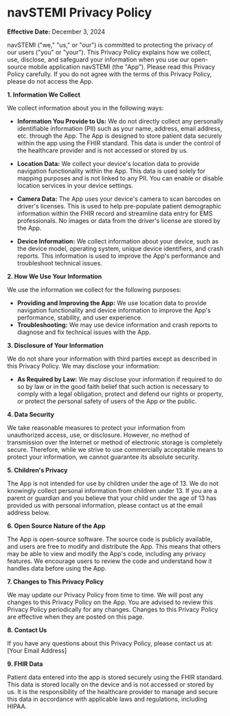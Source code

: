 # navSTEMI Privacy Policy

**Effective Date:** December 3, 2024

navSTEMI ("we," "us," or "our") is committed to protecting the privacy of our users ("you" or "your"). This Privacy Policy explains how we collect, use, disclose, and safeguard your information when you use our open-source mobile application navSTEMI (the "App"). Please read this Privacy Policy carefully. If you do not agree with the terms of this Privacy Policy, please do not access the App.

**1. Information We Collect**

We collect information about you in the following ways:

* **Information You Provide to Us:**  We do not directly collect any personally identifiable information (PII) such as your name, address, email address, etc. through the App. The App is designed to store patient data securely within the app using the FHIR standard. This data is under the control of the healthcare provider and is not accessed or stored by us.

* **Location Data:** We collect your device's location data to provide navigation functionality within the App. This data is used solely for mapping purposes and is not linked to any PII. You can enable or disable location services in your device settings.

* **Camera Data:** The App uses your device's camera to scan barcodes on driver's licenses. This is used to help pre-populate patient demographic information within the FHIR record and streamline data entry for EMS professionals. No images or data from the driver's license are stored by the App.

* **Device Information:** We collect information about your device, such as the device model, operating system, unique device identifiers, and crash reports. This information is used to improve the App's performance and troubleshoot technical issues.

**2. How We Use Your Information**

We use the information we collect for the following purposes:

* **Providing and Improving the App:** We use location data to provide navigation functionality and device information to improve the App's performance, stability, and user experience.
* **Troubleshooting:** We may use device information and crash reports to diagnose and fix technical issues with the App.

**3. Disclosure of Your Information**

We do not share your information with third parties except as described in this Privacy Policy. We may disclose your information:

* **As Required by Law:** We may disclose your information if required to do so by law or in the good faith belief that such action is necessary to comply with a legal obligation, protect and defend our rights or property, or protect the personal safety of users of the App or the public.

**4. Data Security**

We take reasonable measures to protect your information from unauthorized access, use, or disclosure. However, no method of transmission over the Internet or method of electronic storage is completely secure. Therefore, while we strive to use commercially acceptable means to protect your information, we cannot guarantee its absolute security.

**5. Children's Privacy**

The App is not intended for use by children under the age of 13. We do not knowingly collect personal information from children under 13. If you are a parent or guardian and you believe that your child under the age of 13 has provided us with personal information, please contact us at the email address below.

**6. Open Source Nature of the App**

The App is open-source software. The source code is publicly available, and users are free to modify and distribute the App.  This means that others may be able to view and modify the App's code, including any privacy features. We encourage users to review the code and understand how it handles data before using the App.

**7. Changes to This Privacy Policy**

We may update our Privacy Policy from time to time. We will post any changes to this Privacy Policy on the App. You are advised to review this Privacy Policy periodically for any changes. Changes to this Privacy Policy are effective when they are posted on this page.

**8. Contact Us**

If you have any questions about this Privacy Policy, please contact us at: [Your Email Address]

**9. FHIR Data**

Patient data entered into the app is stored securely using the FHIR standard.  This data is stored locally on the device and is not accessed or stored by us.  It is the responsibility of the healthcare provider to manage and secure this data in accordance with applicable laws and regulations, including HIPAA.
